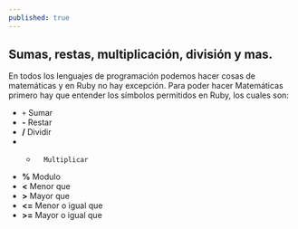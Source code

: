 ```yaml
---
published: true
---
```

## Sumas, restas, multiplicación, división y mas.

En todos los lenguajes de programación podemos hacer cosas de matemáticas y en Ruby no hay excepción. Para poder hacer Matemáticas primero hay que entender los símbolos permitidos en Ruby, los cuales son:

- `+`   Sumar
- **-**   Restar 
- **/**   Dividir
- *       Multiplicar
- **%**   Modulo
- **<**   Menor que
- **>**   Mayor que
- **<=**  Menor o igual que
- **>=**  Mayor o igual que
